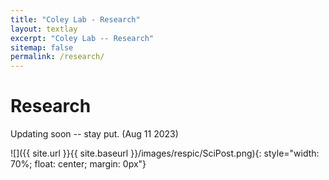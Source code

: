 ```yaml
---
title: "Coley Lab - Research"
layout: textlay
excerpt: "Coley Lab -- Research"
sitemap: false
permalink: /research/
---
```


# Research

Updating soon -- stay put. (Aug 11 2023)

![]({{ site.url }}{{ site.baseurl }}/images/respic/SciPost.png){: style="width: 70%; float: center; margin: 0px"}


